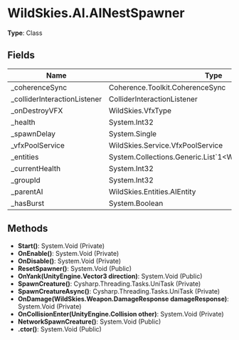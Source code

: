 ﻿# WildSkies.AI.AINestSpawner

**Type**: Class

## Fields

| Name | Type | Access |
|------|------|--------|
| _coherenceSync | Coherence.Toolkit.CoherenceSync | Private |
| _colliderInteractionListener | ColliderInteractionListener | Private |
| _onDestroyVFX | WildSkies.VfxType | Private |
| _health | System.Int32 | Private |
| _spawnDelay | System.Single | Private |
| _vfxPoolService | WildSkies.Service.VfxPoolService | Private |
| _entities | System.Collections.Generic.List`1<WildSkies.Entities.AIEntity> | Private |
| _currentHealth | System.Int32 | Private |
| _groupId | System.Int32 | Private |
| _parentAI | WildSkies.Entities.AIEntity | Private |
| _hasBurst | System.Boolean | Private |

## Methods

- **Start()**: System.Void (Private)
- **OnEnable()**: System.Void (Private)
- **OnDisable()**: System.Void (Private)
- **ResetSpawner()**: System.Void (Public)
- **OnYank(UnityEngine.Vector3 direction)**: System.Void (Public)
- **SpawnCreature()**: Cysharp.Threading.Tasks.UniTask (Private)
- **SpawnCreatureAsync()**: Cysharp.Threading.Tasks.UniTask (Private)
- **OnDamage(WildSkies.Weapon.DamageResponse damageResponse)**: System.Void (Private)
- **OnCollisionEnter(UnityEngine.Collision other)**: System.Void (Private)
- **NetworkSpawnCreature()**: System.Void (Public)
- **.ctor()**: System.Void (Public)

